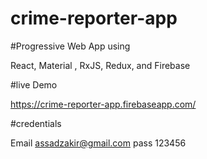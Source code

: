 # crime-reporter-app


#Progressive Web App using

React, Material , RxJS, Redux, and Firebase

#live Demo

https://crime-reporter-app.firebaseapp.com/

#credentials

Email assadzakir@gmail.com
pass  123456